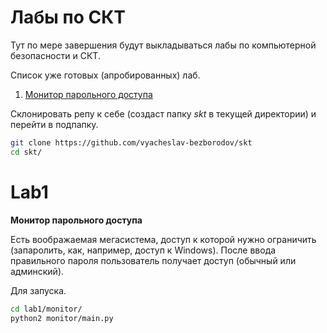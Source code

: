 # Лабы по СКТ
Тут по мере завершения будут выкладываться лабы по компьютерной безопасности и СКТ.

Список уже готовых (апробированных) лаб.
1. [Монитор парольного доступа](#lab1)

Склонировать репу к себе (создаст папку *skt* в текущей директории) и перейти в подпапку.
```bash
git clone https://github.com/vyacheslav-bezborodov/skt
cd skt/
```

# Lab1
**Монитор парольного доступа**

Есть воображаемая мегасистема, доступ к которой нужно ограничить (запаролить, как, например, доступ к Windows). После ввода правильного пароля пользователь получает доступ (обычный или админский).

Для запуска.
```bash
cd lab1/monitor/
python2 monitor/main.py
```

